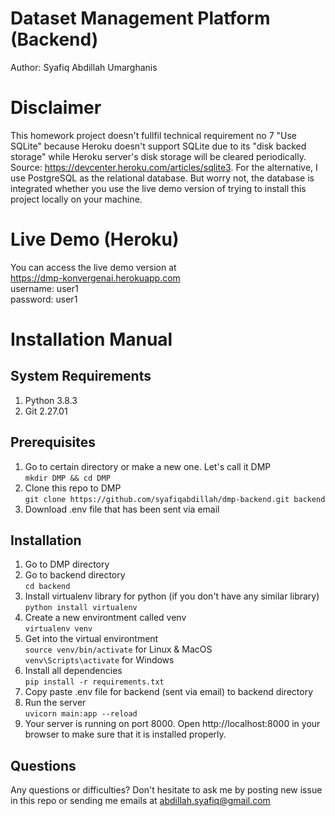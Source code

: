# Dataset Management Platform (Backend)

Author: Syafiq Abdillah Umarghanis
# Disclaimer
This homework project doesn't fullfil technical requirement no 7 "Use SQLite" because Heroku doesn't support SQLite due to its "disk backed storage" while Heroku server's disk storage will be cleared periodically. 
Source: https://devcenter.heroku.com/articles/sqlite3.
For the alternative, I use PostgreSQL as the relational database. But worry not, the database is integrated whether you use the live demo version of trying to install this project locally on your machine.
# Live Demo (Heroku)
You can access the live demo version at <br>
https://dmp-konvergenai.herokuapp.com <br>
username: user1 <br>
password: user1
# Installation Manual
## System Requirements 
1. Python 3.8.3 
2. Git 2.27.01
## Prerequisites
1. Go to certain directory or make a new one. Let's call it DMP <br> 
`mkdir DMP && cd DMP`
2. Clone this repo to DMP <br> 
`git clone https://github.com/syafiqabdillah/dmp-backend.git backend`
3. Download .env file that has been sent via email
## Installation 
1. Go to DMP directory
2. Go to backend directory <br>
`cd backend`
3. Install virtualenv library for python (if you don't have any similar library) <br>
`python install virtualenv`
4. Create a new environtment called venv <br>
`virtualenv venv`
5. Get into the virtual environtment <br>
`source venv/bin/activate` for Linux & MacOS <br>
`venv\Scripts\activate` for Windows
6. Install all dependencies <br>
`pip install -r requirements.txt`
7. Copy paste .env file for backend (sent via email) to backend directory
8. Run the server <br>
`uvicorn main:app --reload`
9. Your server is running on port 8000. Open http://localhost:8000 in your browser to make sure that it is installed properly.
## Questions 
Any questions or difficulties? Don't hesitate to ask me by posting new issue in this repo or sending me emails at abdillah.syafiq@gmail.com